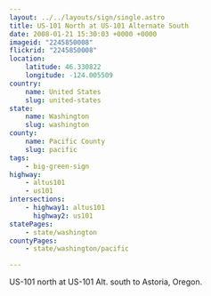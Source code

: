 ```yaml
---
layout: ../../layouts/sign/single.astro
title: US-101 North at US-101 Alternate South
date: 2008-01-21 15:30:03 +0000 +0000
imageid: "2245850008"
flickrid: "2245850008"
location:
    latitude: 46.330822
    longitude: -124.005509
country:
    name: United States
    slug: united-states
state:
    name: Washington
    slug: washington
county:
    name: Pacific County
    slug: pacific
tags:
    - big-green-sign
highway:
    - altus101
    - us101
intersections:
    - highway1: altus101
      highway2: us101
statePages:
    - state/washington
countyPages:
    - state/washington/pacific

---
```

US-101 north at US-101 Alt. south to Astoria, Oregon.